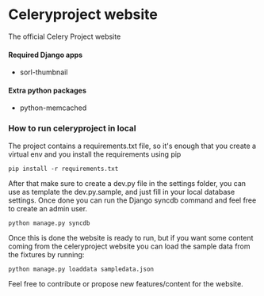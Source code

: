 Celeryproject website
=====================

The official Celery Project website 

#### Required Django apps ####
- sorl-thumbnail

#### Extra python packages ####
- python-memcached

### How to run celeryproject in local ###

The project contains a requirements.txt file, so it's enough that you create a virtual env and you install the requirements using pip

```
pip install -r requirements.txt
```

After that make sure to create a dev.py file in the settings folder, you can use as template the dev.py.sample, and just fill in your local database settings.
Once done you can run the Django syncdb command and feel free to create an admin user.

```
python manage.py syncdb
```

Once this is done the website is ready to run, but if you want some content coming from the celeryproject website you can load the sample data from the fixtures by running:

```
python manage.py loaddata sampledata.json
```

Feel free to contribute or propose new features/content for the website.

